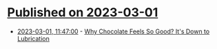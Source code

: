 # [Published on 2023-03-01](index.md)

* [2023-03-01, 11:47:00](https://soylentnews.org/article.pl?sid=23/02/28/157258&from=rss) - [Why Chocolate Feels So Good? It's Down to Lubrication](https://soylentnews.org/article.pl?sid=23/02/28/157258&from=rss)
